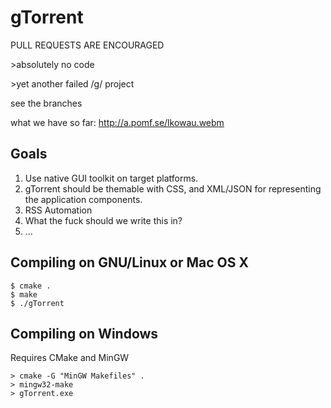 gTorrent
=============

PULL REQUESTS ARE ENCOURAGED

\>absolutely no code

\>yet another failed /g/ project

see the branches

what we have so far: http://a.pomf.se/lkowau.webm


Goals
-------------
1. Use native GUI toolkit on target platforms.
2. gTorrent should be themable with CSS, and XML/JSON for representing the application components.
3. RSS Automation
4. What the fuck should we write this in?
5. ...

Compiling on GNU/Linux or Mac OS X
-------------
```
$ cmake .
$ make
$ ./gTorrent
```

Compiling on Windows
-------------
Requires CMake and MinGW
```
> cmake -G "MinGW Makefiles" .
> mingw32-make
> gTorrent.exe
```

